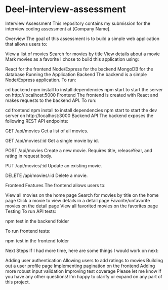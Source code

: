 # Deel-interview-assessment


Interview Assessment
This repository contains my submission for the interview coding assessment at [Company Name].

Overview
The goal of this assessment is to build a simple web application that allows users to:

View a list of movies
Search for movies by title
View details about a movie
Mark movies as a favorite
I chose to build this application using:

React for the frontend
Node/Express for the backend
MongoDB for the database
Running the Application
Backend
The backend is a simple Node/Express application. To run:

cd backend
npm install to install dependencies
npm start to start the server on http://localhost:5000
Frontend
The frontend is created with React and makes requests to the backend API. To run:

cd frontend
npm install to install dependencies
npm start to start the dev server on http://localhost:3000
Backend API
The backend exposes the following REST API endpoints:

GET /api/movies
Get a list of all movies.

GET /api/movies/:id
Get a single movie by id.

POST /api/movies
Create a new movie. Requires title, releaseYear, and rating in request body.

PUT /api/movies/:id
Update an existing movie.

DELETE /api/movies/:id
Delete a movie.

Frontend Features
The frontend allows users to:

View all movies on the home page
Search for movies by title on the home page
Click a movie to view details in a detail page
Favorite/unfavorite movies on the detail page
View all favorited movies on the favorites page
Testing
To run API tests:

npm test in the backend folder

To run frontend tests:

npm test in the frontend folder

Next Steps
If I had more time, here are some things I would work on next:

Adding user authentication
Allowing users to add ratings to movies
Building out a user profile page
Implementing pagination on the frontend
Adding more robust input validation
Improving test coverage
Please let me know if you have any other questions! I'm happy to clarify or expand on any part of this project.
